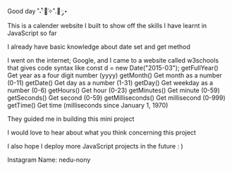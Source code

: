 Good day ˚˖𓍢ִ໋🌷͙֒✧˚.🎀༘⋆  
This is a calender website I built to show off the skills I have learnt in JavaScript so far 

I already have basic knowledge about date set and get method

I went on the internet; Google, and I came to a website called w3schools that gives code syntax like
const d = new Date("2015-03");
getFullYear()	Get year as a four digit number (yyyy)
getMonth()	Get month as a number (0-11)
getDate()	Get day as a number (1-31)
getDay()	Get weekday as a number (0-6)
getHours()	Get hour (0-23)
getMinutes()	Get minute (0-59)
getSeconds()	Get second (0-59)
getMilliseconds()	Get millisecond (0-999)
getTime()	Get time (milliseconds since January 1, 1970)

They guided me in building this mini project 

I would love to hear about what you think concerning this project

I also hope I deploy more JavaScript projects in the future : ) 

Instagram Name: nedu-nony
